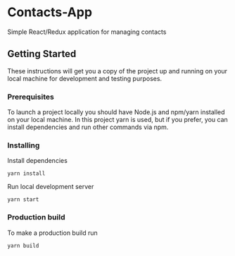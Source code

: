 # Contacts-App
Simple React/Redux application for managing contacts

## Getting Started

These instructions will get you a copy of the project up and running on your local machine for development and testing purposes.

### Prerequisites

To launch a project locally you should have Node.js and npm/yarn installed on your local machine. In this project yarn is used, but if you prefer, you can install dependencies and run other commands via npm.

### Installing

Install dependencies

```
yarn install
```

Run local development server

```
yarn start
```

### Production build

To make a production build run
```
yarn build
```
